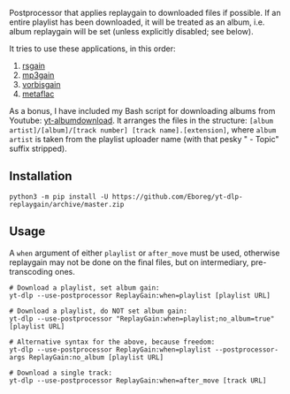 Postprocessor that applies replaygain to downloaded files if possible. If an entire playlist has been downloaded, it will be treated as an album, i.e. album replaygain will be set (unless explicitly disabled; see below).

It tries to use these applications, in this order:

1. [rsgain](https://github.com/complexlogic/rsgain)
2. [mp3gain](https://mp3gain.sourceforge.net/)
3. [vorbisgain](https://sjeng.org/vorbisgain.html)
4. [metaflac](https://xiph.org/flac/documentation_tools_metaflac.html)

As a bonus, I have included my Bash script for downloading albums from Youtube: [yt-albumdownload](https://github.com/Eboreg/yt-dlp-replaygain/blob/master/yt-albumdownload). It arranges the files in the structure: `[album artist]/[album]/[track number] [track name].[extension]`, where `album artist` is taken from the playlist uploader name (with that pesky " - Topic" suffix stripped).

## Installation

```shell
python3 -m pip install -U https://github.com/Eboreg/yt-dlp-replaygain/archive/master.zip
```

## Usage

A `when` argument of either `playlist` or `after_move` must be used, otherwise replaygain may not be done on the final files, but on intermediary, pre-transcoding ones.

```shell
# Download a playlist, set album gain:
yt-dlp --use-postprocessor ReplayGain:when=playlist [playlist URL]

# Download a playlist, do NOT set album gain:
yt-dlp --use-postprocessor "ReplayGain:when=playlist;no_album=true" [playlist URL]

# Alternative syntax for the above, because freedom:
yt-dlp --use-postprocessor ReplayGain:when=playlist --postprocessor-args ReplayGain:no_album [playlist URL]

# Download a single track:
yt-dlp --use-postprocessor ReplayGain:when=after_move [track URL]
```
